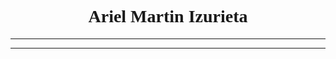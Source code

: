 <body>
    <h1>Ariel Martin Izurieta</h1>
</body>
<style>
    h1{
        font-family:italic;
        text-align:center;
    }
</style>

***
***








